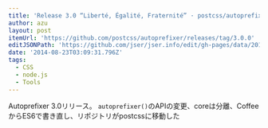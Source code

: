 ```yaml
---
title: 'Release 3.0 “Liberté, Égalité, Fraternité” · postcss/autoprefixer'
author: azu
layout: post
itemUrl: 'https://github.com/postcss/autoprefixer/releases/tag/3.0.0'
editJSONPath: 'https://github.com/jser/jser.info/edit/gh-pages/data/2014/08/index.json'
date: '2014-08-23T03:09:31.796Z'
tags:
  - CSS
  - node.js
  - Tools
---
```

Autoprefixer 3.0リリース。
`autoprefixer()`のAPIの変更、coreは分離、CoffeeからES6で書き直し、リポジトリがpostcssに移動した
